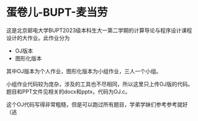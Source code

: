 # 蛋卷儿-BUPT-麦当劳

这是北京邮电大学BUPT2023级本科生大一第二学期的计算导论与程序设计课程设计的大作业。此作业分为

- OJ版本
- 图形化版本

其中OJ版本为个人作业，图形化版本为小组作业，三人一个小组。

小组作业代码较为庞杂，涉及的工具也不尽相同，所以这里只上传OJ版的代码。题目和PPT文件见相关的docx和pptx，代码为OJ.c。

这个OJ代码写得非常粗糙，但是可以跑过所有题目，学弟学妹们参考参考就好（逃